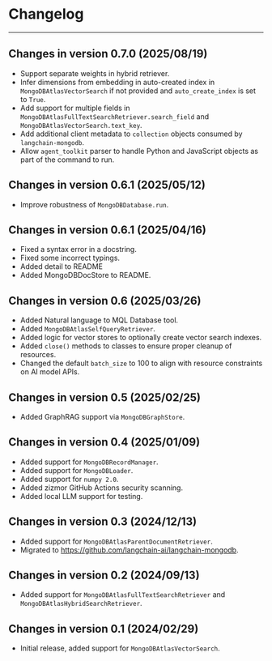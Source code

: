# Changelog

---

## Changes in version 0.7.0 (2025/08/19)

- Support separate weights in hybrid retriever.
- Infer dimensions from embedding in auto-created index in ``MongoDBAtlasVectorSearch``
  if not provided and ``auto_create_index`` is set to ``True``.
- Add support for multiple fields in ``MongoDBAtlasFullTextSearchRetriever.search_field`` and
  ``MongoDBAtlasVectorSearch.text_key``.
- Add additional client metadata to ``collection`` objects consumed by ``langchain-mongodb``.
- Allow ``agent_toolkit`` parser to handle Python and JavaScript objects as part of the command to run.

## Changes in version 0.6.1 (2025/05/12)

- Improve robustness of `MongoDBDatabase.run`.

## Changes in version 0.6.1 (2025/04/16)

- Fixed a syntax error in a docstring.
- Fixed some incorrect typings.
- Added detail to README
- Added MongoDBDocStore to README.

## Changes in version 0.6 (2025/03/26)

- Added Natural language to MQL Database tool.
- Added `MongoDBAtlasSelfQueryRetriever`.
- Added logic for vector stores to optionally create vector search indexes.
- Added `close()` methods to classes to ensure proper cleanup of resources.
- Changed the default `batch_size` to 100 to align with resource constraints on
  AI model APIs.

## Changes in version 0.5 (2025/02/25)

- Added GraphRAG support via `MongoDBGraphStore`.

## Changes in version 0.4 (2025/01/09)

- Added support for `MongoDBRecordManager`.
- Added support for `MongoDBLoader`.
- Added support for `numpy 2.0`.
- Added zizmor GitHub Actions security scanning.
- Added local LLM support for testing.

## Changes in version 0.3 (2024/12/13)

- Added support for `MongoDBAtlasParentDocumentRetriever`.
- Migrated to https://github.com/langchain-ai/langchain-mongodb.

## Changes in version 0.2 (2024/09/13)

- Added support for `MongoDBAtlasFullTextSearchRetriever` and `MongoDBAtlasHybridSearchRetriever`.

## Changes in version 0.1 (2024/02/29)

- Initial release, added support for `MongoDBAtlasVectorSearch`.
